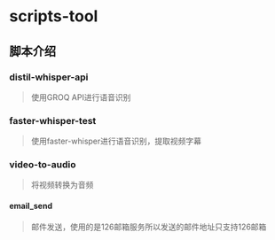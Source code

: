 # scripts-tool

## 脚本介绍

### distil-whisper-api
> 使用GROQ API进行语音识别

### faster-whisper-test
> 使用faster-whisper进行语音识别，提取视频字幕

### video-to-audio
> 将视频转换为音频

#### email_send

> 邮件发送，使用的是126邮箱服务所以发送的邮件地址只支持126邮箱